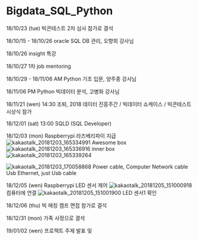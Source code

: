# Bigdata_SQL_Python

18/10/23 (tue) 빅콘테스트  2차 심사 참가로 결석

18/10/15 - 18/10/26 oracle SQL DB 관리, 오향희 강사님

18/10/26 insight 특강

18/10/27 1차 job mentoring

18/10/29 - 18/11/06 AM Python 기초 입문, 양주종 강사님

18/11/06 PM Python 빅데이터 분석, 고병화 강사님

18/11/21 (wen) 14:30 조퇴, 2018 데이터 진흥주간 / 빅데이터 쇼케이스 / 빅콘테스트 시상식 참가

18/12/01 (sat) 13:00 SQLD (SQL Developer) 

18/12/03 (mon) Raspberrypi 라즈베리파이 지급
![kakaotalk_20181203_165334991](https://user-images.githubusercontent.com/37128105/49360769-7db61f80-f71d-11e8-8de8-d2299778ebd2.jpg)
Awesome box
![kakaotalk_20181203_165336916](https://user-images.githubusercontent.com/37128105/49360756-7262f400-f71d-11e8-84cb-cf21890ae909.jpg)
inner box
![kakaotalk_20181203_165339264](https://user-images.githubusercontent.com/37128105/49360760-742cb780-f71d-11e8-866b-cafe07d04f8d.jpg)

![kakaotalk_20181203_170058868](https://user-images.githubusercontent.com/37128105/49360945-fe751b80-f71d-11e8-9624-b278e92365e8.jpg)
Power cable, Computer Network cable Usb Ethernet, just Usb cable

18/12/05 (wen) Raspberrypi LED 센서 제어
![kakaotalk_20181205_151000918](https://user-images.githubusercontent.com/37128105/49493555-ed541800-f89f-11e8-87d6-f762f80fa4e9.jpg)
컴퓨터에 연결
![kakaotalk_20181205_151001900](https://user-images.githubusercontent.com/37128105/49493560-efb67200-f89f-11e8-8656-9638ccc6c0f2.jpg)
LED 센서1 확인

18/12/06 (thu) 빅 매칭 캠프 면접 참가로 결석

18/12/31 (mon) 가족 사정으로 결석

19/01/02 (wen) 프로젝트 주제 발표 및 
